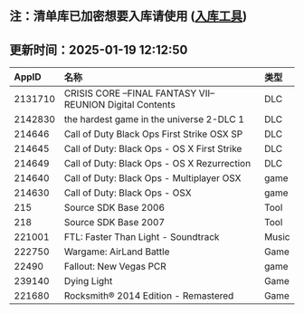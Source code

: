 ## 注：清单库已加密想要入库请使用 ([入库工具](https://github.com/BlankTMing/ManifestAutoUpdate/releases))

## 更新时间：2025-01-19 12:12:50
| AppID | 名称 | 类型  |
| :-------------------- | :----------------------------- | :----------- |
| 2131710 | CRISIS CORE –FINAL FANTASY VII– REUNION Digital Contents| DLC |
| 2142830 | the hardest game in the universe 2-DLC 1| DLC |
| 214646 | Call of Duty Black Ops First Strike OSX SP| DLC |
| 214645 | Call of Duty: Black Ops - OS X First Strike| DLC |
| 214649 | Call of Duty: Black Ops - OS X Rezurrection| DLC |
| 214640 | Call of Duty: Black Ops - Multiplayer OSX| game |
| 214630 | Call of Duty: Black Ops - OSX| game |
| 215 | Source SDK Base 2006| Tool |
| 218 | Source SDK Base 2007| Tool |
| 221001 | FTL: Faster Than Light - Soundtrack| Music |
| 222750 | Wargame: AirLand Battle| Game |
| 22490 | Fallout: New Vegas PCR| game |
| 239140 | Dying Light| Game |
| 221680 | Rocksmith® 2014 Edition - Remastered| Game |
